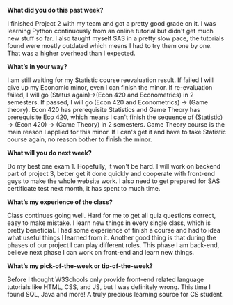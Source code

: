 **What did you do this past week?**

I finished Project 2 with my team and got a pretty good grade on it. I was learning Python continuously from an online tutorial but didn't get much new stuff so far. I also taught myself SAS in a pretty slow pace, the tutorials found were mostly outdated which means I had to try them one by one. That was a higher overhead than I expected. 

**What’s in your way?**

I am still waiting for my Statistic course reevaluation result. If failed I will give up my Economic minor, even I can finish the minor. If re-evaluation failed, I will go (Status again)->(Econ 420 and Econometrics) in 2 semesters. If passed, I will go (Econ 420 and Econometrics) -> (Game theory). Econ 420 has prerequisite Statistics and Game Theory has prerequisite Eco 420, which means I can't finish the sequence of (Statistic) -> (Econ 420) -> (Game Theory) in 2 semesters. Game Theory course is the main reason I applied for this minor. If I can's get it and have to take Statistic course again, no reason bother to finish the minor. 

**What will you do next week?**

Do my best one exam 1. Hopefully, it won't be hard. I will work on backend part of project 3, better get it done quickly and cooperate with front-end guys to make the whole website work. I also need to get prepared for SAS certificate test next month, it has spent to much time. 

**What’s my experience of the class?**

Class continues going well. Hard for me to get all quiz questions correct, easy to make mistake. I learn new things in every single class, which is pretty beneficial. I had some experience of finish a course and had to idea what useful things I learned from it. Another good thing is that during the phases of our project I can play different roles. This phase I am back-end, believe next phase I can work on front-end and learn new things.  


**What’s my pick-of-the-week or tip-of-the-week?**

Before I thought W3Schools only provide front-end related language tutorials like HTML, CSS, and JS, but I was definitely wrong. This time I found SQL, Java and more! A truly precious learning source for CS student. 
